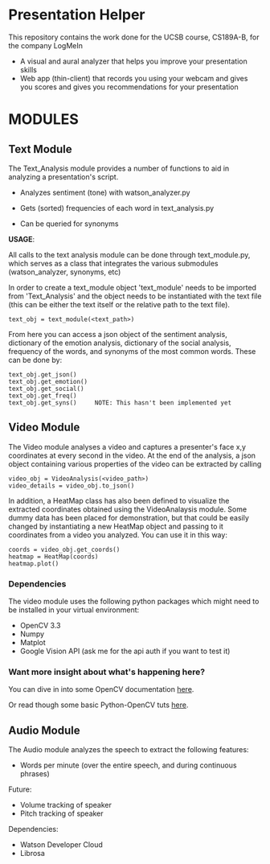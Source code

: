 # Presentation Helper
This repository contains the work done for the UCSB course, CS189A-B, for the company LogMeIn

- A visual and aural analyzer that helps you improve your presentation skills
- Web app (thin-client) that records you using your webcam and gives you scores and gives you recommendations for your presentation


# MODULES

## Text Module

The Text_Analysis module provides a number of functions to aid in analyzing a presentation's script.

- Analyzes sentiment (tone) with watson_analyzer.py

- Gets (sorted) frequencies of each word in text_analysis.py

- Can be queried for synonyms

**USAGE**:

All calls to the text analysis module can be done through text_module.py, which serves as a class that integrates the various submodules (watson_analyzer, synonyms, etc)

In order to create a text_module object 'text_module' needs to be imported from 'Text_Analysis' and the object needs to be instantiated with the text file (this can be either the text itself or the relative path to the text file).

```
text_obj = text_module(<text_path>)
```

From here you can access a json object of the sentiment analysis, dictionary of the emotion analysis, dictionary of the social analysis, frequency of the words, and synonyms of the most common words.  These can be done by:

```
text_obj.get_json()
text_obj.get_emotion()
text_obj.get_social()
text_obj.get_freq()
text_obj.get_syns()		NOTE: This hasn't been implemented yet
```


## Video Module

The Video module analyses a video and captures a presenter's face x,y coordinates at every second in the video. At the end of the analysis, a json object containing various properties of the video can be extracted by calling

```
video_obj = VideoAnalysis(<video_path>)
video_details = video_obj.to_json()
```

In addition, a HeatMap class has also been defined to visualize the extracted coordinates obtained using the VideoAnalaysis module. Some dummy data has been placed for demonstration, but that could be easily changed by instantiating a new HeatMap object and passing to it coordinates from a video you analyzed. You can use it in this way:

```
coords = video_obj.get_coords()
heatmap = HeatMap(coords)
heatmap.plot()
```

### Dependencies
The video module uses the following python packages which might need to be installed in your virtual environment:
* OpenCV 3.3
* Numpy
* Matplot
* Google Vision API (ask me for the api auth if you want to test it)

### Want more insight about what's happening here?

You can dive in into some OpenCV documentation [here](https://opencv-python-tutroals.readthedocs.io/en/latest/py_tutorials/py_video/py_lucas_kanade/py_lucas_kanade.html#lucas-kanade).

Or read though some basic Python-OpenCV tuts [here](https://pythonprogramming.net/haar-cascade-face-eye-detection-python-opencv-tutorial/?completed=/mog-background-reduction-python-opencv-tutorial/).

## Audio Module

The Audio module analyzes the speech to extract the following features:
- Words per minute (over the entire speech, and during continuous phrases)

Future:
- Volume tracking of speaker
- Pitch tracking of speaker

Dependencies:
* Watson Developer Cloud
* Librosa
